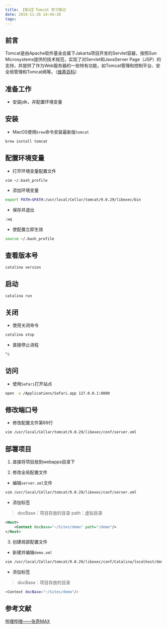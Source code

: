```yaml
---
title: 【笔记】Tomcat 学习笔记
date: 2019-11-26 14:44:20
tags:
---
```


## 前言

Tomcat是由Apache软件基金会属下Jakarta项目开发的Servlet容器，按照Sun Microsystems提供的技术规范，实现了对Servlet和JavaServer Page（JSP）的支持，并提供了作为Web服务器的一些特有功能，如Tomcat管理和控制平台、安全局管理和Tomcat阀等。（[维基百科](https://zh.wikipedia.org/wiki/Apache_Tomcat)）

<!-- more -->

## 准备工作

- 安装jdk，并配置环境变量

## 安装

- MacOS使用`brew`命令安装最新版`tomcat`

``` bash
brew install tomcat
```

## 配置环境变量

- 打开环境变量配置文件

``` bash
vim ~/.bash_profile
```

- 添加环境变量

``` bash
export PATH=$PATH:/usr/local/Cellar/tomcat/9.0.29/libexec/bin
```

- 保存并退出

``` bash
:wq
```

- 使配置立即生效

``` bash
source ~/.bash_profile
```

## 查看版本号

``` bash
catalina version
```

## 启动

``` bash
catalina run
```

## 关闭

- 使用关闭命令

``` bash
catalina stop
```

- 直接停止进程

``` bash
^c
```

## 访问

- 使用`Safari`打开站点

``` bash
open -a /Applications/Safari.app 127.0.0.1:8080
```

## 修改端口号

- 修改配置文件第69行

``` bash
vim /usr/local/Cellar/tomcat/9.0.29/libexec/conf/server.xml
```

## 部署项目

1. 直接将项目放到webapps目录下

2. 修改全局配置文件

- 编辑`server.xml`文件

``` bash
vim /usr/local/Cellar/tomcat/9.0.29/libexec/conf/server.xml
```

- 添加标签

> docBase：项目存放的目录
> path：虚拟目录

``` xml
<Host>
    <Context docBase="~/Sites/demo" path="/demo"/>
</Host>
```

3. 创建局部配置文件

- 新建并编辑`demo.xml`

``` bash
vim /usr/local/Cellar/tomcat/9.0.29/libexec/conf/Catalina/localhost/demo.xml
```

- 添加标签

> docBase：项目存放的目录

``` bash
<Context docBase="~/Sites/demo"/>
```

## 参考文献

[哔哩哔哩——张奇MAX](https://www.bilibili.com/video/av70420291)
